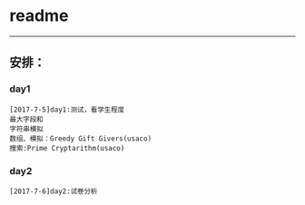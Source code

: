 # readme
---
## 安排：

### day1
	[2017-7-5]day1:测试，看学生程度
	最大字段和
	字符串模拟
	数组、模拟：Greedy Gift Givers(usaco)
	搜索:Prime Cryptarithm(usaco)

### day2
	[2017-7-6]day2:试卷分析